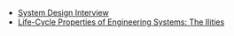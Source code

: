 

 - [System Design Interview](https://www.youtube.com/channel/UC9vLsnF6QPYuH51njmIooCQ)
 - [Life-Cycle Properties of Engineering Systems: The Ilities](http://strategic.mit.edu/docs/es_book_004_proof.pdf)
<!--stackedit_data:
eyJoaXN0b3J5IjpbLTE4Nzg1NjMxMSwyMTQ0Njk2NTEyXX0=
-->